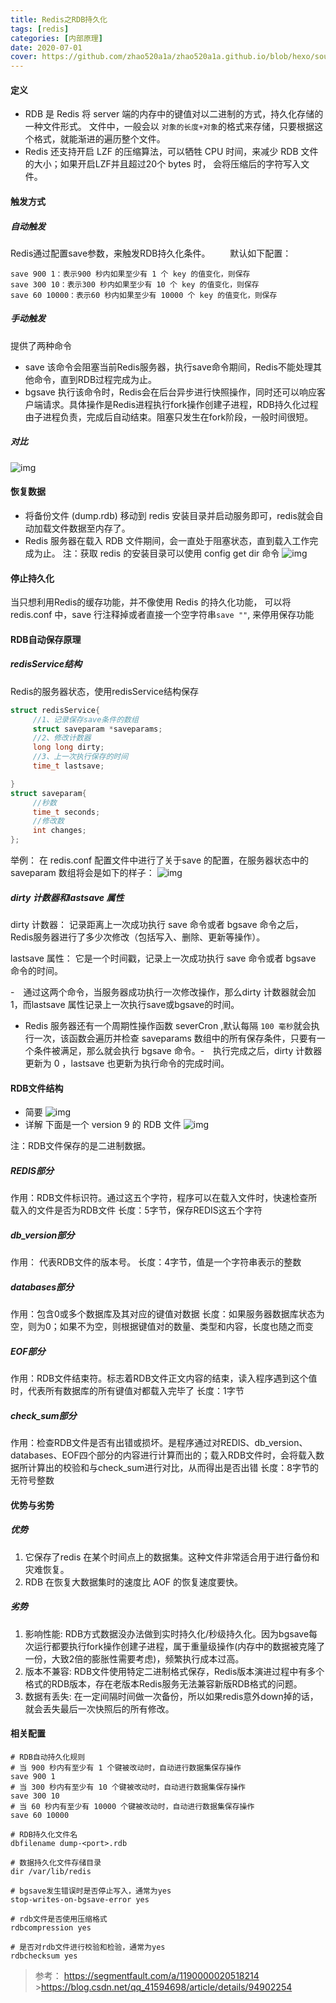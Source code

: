 ```yaml
---
title: Redis之RDB持久化
tags: [redis]
categories: [内部原理]
date: 2020-07-01
cover: https://github.com/zhao520a1a/zhao520a1a.github.io/blob/hexo/source/cover/Redis-RDB.jpg?raw=true
---
```


#### 定义

- RDB 是 Redis 将 server 端的内存中的键值对以二进制的方式，持久化存储的一种文件形式。 文件中，一般会以 `对象的长度+对象`的格式来存储，只要根据这个格式，就能渐进的遍历整个文件。
- Redis 还支持开启 LZF 的压缩算法，可以牺牲 CPU 时间，来减少 RDB 文件的大小；如果开启LZF并且超过20个 bytes 时， 会将压缩后的字符写入文件。

#### 触发方式

##### 自动触发

Redis通过配置save参数，来触发RDB持久化条件。
　　默认如下配置：

```
save 900 1：表示900 秒内如果至少有 1 个 key 的值变化，则保存
save 300 10：表示300 秒内如果至少有 10 个 key 的值变化，则保存
save 60 10000：表示60 秒内如果至少有 10000 个 key 的值变化，则保存
```

##### 手动触发

提供了两种命令

- save
  该命令会阻塞当前Redis服务器，执行save命令期间，Redis不能处理其他命令，直到RDB过程完成为止。
- bgsave
  执行该命令时，Redis会在后台异步进行快照操作，同时还可以响应客户端请求。具体操作是Redis进程执行fork操作创建子进程，RDB持久化过程由子进程负责，完成后自动结束。阻塞只发生在fork阶段，一般时间很短。

##### 对比

<img src="Redis之RDB持久化/7241F4E3-2FE8-4A68-B725-1255B55A8DC4.png" alt="img" />

#### 恢复数据

- 将备份文件 (dump.rdb) 移动到 redis 安装目录并启动服务即可，redis就会自动加载文件数据至内存了。
- Redis 服务器在载入 RDB 文件期间，会一直处于阻塞状态，直到载入工作完成为止。
  注：获取 redis 的安装目录可以使用 config get dir 命令
  <img src="Redis之RDB持久化/A97F3ED8-C7D5-463E-B95C-35D855850CF8.png" alt="img" />

#### 停止持久化

当只想利用Redis的缓存功能，并不像使用 Redis 的持久化功能， 可以将redis.conf 中，save 行注释掉或者直接一个空字符串`save ""`, 来停用保存功能

#### RDB自动保存原理

##### redisService结构

Redis的服务器状态，使用redisService结构保存

```C
struct redisService{
     //1、记录保存save条件的数组
     struct saveparam *saveparams;
     //2、修改计数器
     long long dirty;
     //3、上一次执行保存的时间
     time_t lastsave;

}
struct saveparam{
     //秒数
     time_t seconds;
     //修改数
     int changes;
};
```

举例：
在 redis.conf 配置文件中进行了关于save 的配置，在服务器状态中的saveparam 数组将会是如下的样子：
<img src="Redis之RDB持久化/5E259A51-871D-4D29-BD79-B13A1B1BDF63.png" alt="img" />

##### dirty 计数器和lastsave 属性

dirty 计数器： 记录距离上一次成功执行 save 命令或者 bgsave 命令之后，Redis服务器进行了多少次修改（包括写入、删除、更新等操作）。

lastsave 属性： 它是一个时间戳，记录上一次成功执行 save 命令或者 bgsave 命令的时间。

-　通过这两个命令，当服务器成功执行一次修改操作，那么dirty 计数器就会加 1，而lastsave 属性记录上一次执行save或bgsave的时间。

- Redis 服务器还有一个周期性操作函数 severCron ,默认每隔 `100 毫秒`就会执行一次，该函数会遍历并检查 saveparams 数组中的所有保存条件，只要有一个条件被满足，那么就会执行 bgsave 命令。-　执行完成之后，dirty 计数器更新为 0 ，lastsave 也更新为执行命令的完成时间。

#### RDB文件结构

- 简要
  <img src="Redis之RDB持久化/201A1691-0544-4C53-8E3D-4F90303AE3F2.png" alt="img" />
- 详解
  下面是一个 version 9 的 RDB 文件
  <img src="Redis之RDB持久化/36FBD139-51B0-4B9D-83AC-AF131CBA5801.png" alt="img" />

注：RDB文件保存的是二进制数据。

##### REDIS部分

作用：RDB文件标识符。通过这五个字符，程序可以在载入文件时，快速检查所载入的文件是否为RDB文件
长度：5字节，保存REDIS这五个字符

##### db_version部分

作用： 代表RDB文件的版本号。
长度：4字节，值是一个字符串表示的整数

##### databases部分

作用：包含0或多个数据库及其对应的键值对数据
长度：如果服务器数据库状态为空，则为0；如果不为空，则根据键值对的数量、类型和内容，长度也随之而变

##### EOF部分

作用：RDB文件结束符。标志着RDB文件正文内容的结束，读入程序遇到这个值时，代表所有数据库的所有键值对都载入完毕了
长度：1字节

##### check_sum部分

作用：检查RDB文件是否有出错或损坏。是程序通过对REDIS、db_version、databases、EOF四个部分的内容进行计算而出的；载入RDB文件时，会将载入数据所计算出的校验和与check_sum进行对比，从而得出是否出错
长度：8字节的无符号整数

#### 优势与劣势

##### 优势

1. 它保存了redis 在某个时间点上的数据集。这种文件非常适合用于进行备份和灾难恢复。
2. RDB 在恢复大数据集时的速度比 AOF 的恢复速度要快。

##### 劣势

1. 影响性能: RDB方式数据没办法做到实时持久化/秒级持久化。因为bgsave每次运行都要执行fork操作创建子进程，属于重量级操作(内存中的数据被克隆了一份，大致2倍的膨胀性需要考虑)，频繁执行成本过高。
2. 版本不兼容: RDB文件使用特定二进制格式保存，Redis版本演进过程中有多个格式的RDB版本，存在老版本Redis服务无法兼容新版RDB格式的问题。
3. 数据有丢失: 在一定间隔时间做一次备份，所以如果redis意外down掉的话，就会丢失最后一次快照后的所有修改。

#### 相关配置

```
# RDB自动持久化规则
# 当 900 秒内有至少有 1 个键被改动时，自动进行数据集保存操作
save 900 1
# 当 300 秒内有至少有 10 个键被改动时，自动进行数据集保存操作
save 300 10
# 当 60 秒内有至少有 10000 个键被改动时，自动进行数据集保存操作
save 60 10000

# RDB持久化文件名
dbfilename dump-<port>.rdb

# 数据持久化文件存储目录
dir /var/lib/redis

# bgsave发生错误时是否停止写入，通常为yes
stop-writes-on-bgsave-error yes

# rdb文件是否使用压缩格式
rdbcompression yes

# 是否对rdb文件进行校验和检验，通常为yes
rdbchecksum yes
```

> 参考：
> https://segmentfault.com/a/1190000020518214 >https://blog.csdn.net/qq_41594698/article/details/94902254
